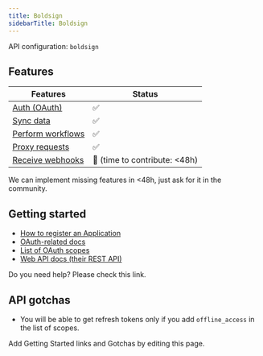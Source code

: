 ```yaml
---
title: Boldsign
sidebarTitle: Boldsign
---
```


API configuration: `boldsign`

## Features

| Features | Status |
| - | - |
| [Auth (OAuth)](https://terapi.gitbook.io/terapi-api-explorer/integrate/guides/authorize-an-api) | ✅ |
| [Sync data](https://terapi.gitbook.io/terapi-api-explorer/integrate/guides/sync-data-from-an-api) | ✅ |
| [Perform workflows](https://terapi.gitbook.io/terapi-api-explorer/integrate/guides/perform-workflows-with-an-api) | ✅ |
| [Proxy requests](https://terapi.gitbook.io/terapi-api-explorer/integrate/guides/proxy-requests-to-an-api) | ✅ |
| [Receive webhooks](https://terapi.gitbook.io/terapi-api-explorer/integrate/guides/receive-webhooks-from-an-api) | 🚫 (time to contribute: &lt;48h) |

We can implement missing features in &lt;48h, just ask for it in the community.

## Getting started

-   [How to register an Application](https://developers.boldsign.com/authentication/OAuth-2.0#acquire-app-credentials)
-   [OAuth-related docs](https://developers.boldsign.com/authentication/introduction)
-   [List of OAuth scopes](https://developers.boldsign.com/authentication/introduction#scopes)
-   [Web API docs (their REST API)](https://developers.boldsign.com/documents)

Do you need help? Please check this link.

## API gotchas

-   You will be able to get refresh tokens only if you add `offline_access` in the list of scopes.

Add Getting Started links and Gotchas by editing this page.

